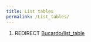 ```yaml
---
title: List tables
permalink: /List_tables/
---
```


1.  REDIRECT [Bucardo/list_table](/Bucardo/list_table "wikilink")
